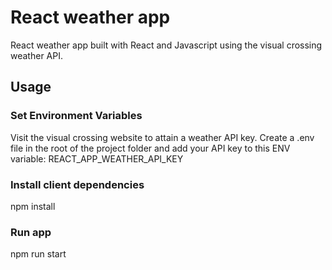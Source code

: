 # React weather app

React weather app built with React and Javascript using the visual crossing weather API.

## Usage

### Set Environment Variables

Visit the visual crossing website to attain a weather API key. Create a .env file in the root of the project folder and add your API key to this ENV variable: REACT_APP_WEATHER_API_KEY

### Install client dependencies

npm install

### Run app

npm run start
